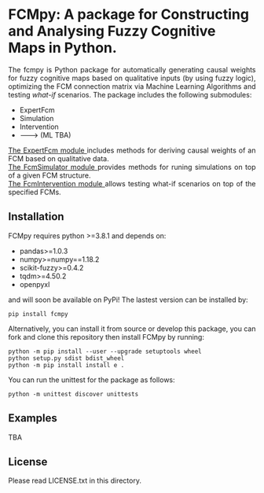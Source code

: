 # FCMpy: A package for Constructing and Analysing Fuzzy Cognitive Maps in Python.
<div align = justify>

The fcmpy is Python package for automatically generating causal weights for fuzzy cognitive maps based on qualitative inputs (by using fuzzy logic), optimizing the FCM connection matrix via Machine Learning Algorithms and testing <em>what-if</em> scenarios. The package includes the following submodules:

* ExpertFcm
* Simulation
* Intervention
* ---> (ML TBA)

<a href="fcmpy\expert_based_fcm\expert_fcm.md"> The ExpertFcm module </a> includes methods for deriving causal weights of an FCM based on qualitative data. <br> 
<a href="fcmpy\simulator\simulator.md"> The FcmSimulator module </a> provides methods for runing simulations on top of a given FCM structure. <br>
<a href="fcmpy\intervention\intervention.md"> The FcmIntervention module </a> allows testing what-if scenarios on top of the specified FCMs. <br>

## Installation
FCMpy requires python >=3.8.1 and depends on:

* pandas>=1.0.3
* numpy>=numpy==1.18.2
* scikit-fuzzy>=0.4.2
* tqdm>=4.50.2
* openpyxl

and will soon be available on PyPi! The lastest version can be installed by:

```
pip install fcmpy
```

Alternatively, you can install it from source or develop this package, you can fork and clone this repository then install FCMpy by running:

```
python -m pip install --user --upgrade setuptools wheel
python setup.py sdist bdist_wheel
python -m pip install install e . 
```

You can run the unittest for the package as follows:

```
python -m unittest discover unittests
```

## Examples

TBA

## License

Please read LICENSE.txt in this directory.

</div>
